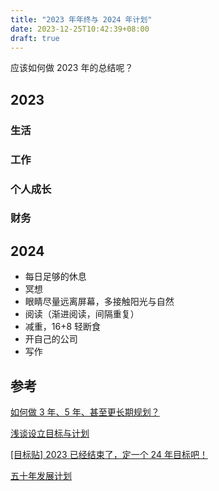 ```yaml
---
title: "2023 年年终与 2024 年计划"
date: 2023-12-25T10:42:39+08:00
draft: true
---
```


应该如何做 2023 年的总结呢？

## 2023

### 生活

### 工作

### 个人成长

### 财务

## 2024

- 每日足够的休息
- 冥想
- 眼睛尽量远离屏幕，多接触阳光与自然
- 阅读（渐进阅读，间隔重复）
- 减重，16+8 轻断食
- 开自己的公司
- 写作

## 参考

[如何做 3 年、5 年、甚至更长期规划？](https://www.v2ex.com/t/1002493)

[浅谈设立目标与计划](https://www.v2ex.com/t/605498)

[[目标贴] 2023 已经结束了，定一个 24 年目标吧！](https://www.v2ex.com/t/1001902#reply131)

[五十年发展计划](https://ox8fm5du5cs.feishu.cn/wiki/GJXTw1VpwilkZFkJ3pqcUKH8n7b)
